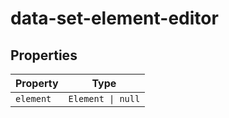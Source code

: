 # data-set-element-editor

## Properties

| Property  | Type              |
|-----------|-------------------|
| `element` | `Element \| null` |
